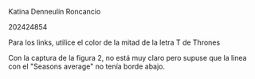 Katina Denneulin Roncancio

202424854

Para los links, utilice el color de la mitad de la letra T de Thrones 

Con la captura de la figura 2, no está muy claro pero supuse que la linea con el "Seasons average" no tenía borde abajo. 
